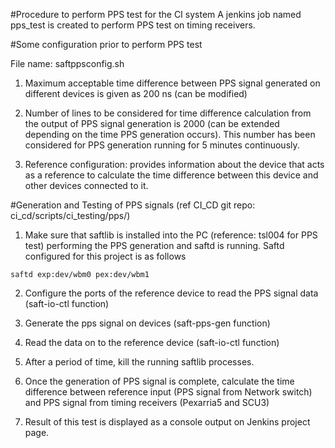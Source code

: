#Procedure to perform PPS test for the CI system
A jenkins job named pps_test is created to perform PPS test on timing receivers.

#Some configuration prior to perform PPS test

File name: saftppsconfig.sh

1) Maximum acceptable time difference between PPS signal generated on different devices is given as 200 ns (can be modified)

2) Number of lines to be considered for time difference calculation from the output of PPS signal generation is 2000 (can be extended depending on the time PPS generation occurs). This number has been considered for PPS generation running for 5 minutes continuously.

3) Reference configuration: provides information about the device that acts as a reference to calculate the time difference between this device and other devices connected to it.

#Generation and Testing of PPS signals (ref CI_CD git repo: ci_cd/scripts/ci_testing/pps/)
1) Make sure that saftlib is installed into the PC (reference: tsl004 for PPS test) performing the PPS generation and saftd is running. Saftd configured for this project is as follows

`saftd exp:dev/wbm0 pex:dev/wbm1`

2) Configure the ports of the reference device to read the PPS signal data (saft-io-ctl function)

3) Generate the pps signal on devices (saft-pps-gen function)

4) Read the data on to the reference device (saft-io-ctl function)

5) After a period of time, kill the running saftlib processes.

6) Once the generation of PPS signal is complete, calculate the time difference between reference input (PPS signal from Network switch) and PPS signal from timing receivers (Pexarria5 and SCU3)

7) Result of this test is displayed as a console output on Jenkins project page.
